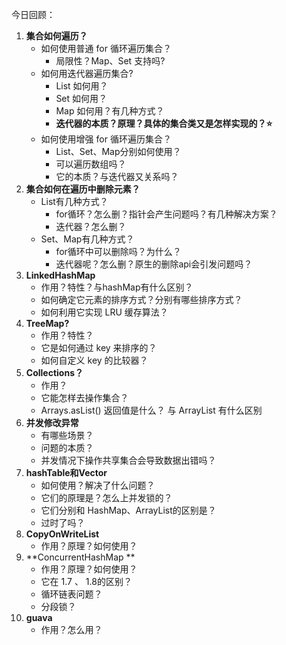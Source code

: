 今日回顾：
1. **集合如何遍历？**
   + 如何使用普通 for 循环遍历集合？
     + 局限性？Map、Set 支持吗?
   + 如何用迭代器遍历集合?
     + List 如何用？
     + Set 如何用？
     + Map 如何用？有几种方式？
     + **迭代器的本质？原理？具体的集合类又是怎样实现的？⭐**
   + 如何使用增强 for 循环遍历集合？
     + List、Set、Map分别如何使用？
     + 可以遍历数组吗？
     + 它的本质？与迭代器又关系吗？
2. **集合如何在遍历中删除元素？**
   + List有几种方式？
     + for循环？怎么删？指针会产生问题吗？有几种解决方案？
     + 迭代器？怎么删？
   + Set、Map有几种方式？
     + for循环中可以删除吗？为什么？
     + 迭代器呢？怎么删？原生的删除api会引发问题吗？
3. **LinkedHashMap**
   + 作用？特性？与hashMap有什么区别？
   + 如何确定它元素的排序方式？分别有哪些排序方式？
   + 如何利用它实现 LRU 缓存算法？
4. **TreeMap?**
   + 作用？特性？
   + 它是如何通过 key 来排序的？
   + 如何自定义 key 的比较器？
5. **Collections？**
   + 作用？
   + 它能怎样去操作集合？
   + Arrays.asList() 返回值是什么？ 与 ArrayList 有什么区别
6. **并发修改异常**
   + 有哪些场景？
   + 问题的本质？
   + 并发情况下操作共享集合会导致数据出错吗？
7. **hashTable和Vector**
   + 如何使用？解决了什么问题？
   + 它们的原理是？怎么上并发锁的？
   + 它们分别和 HashMap、ArrayList的区别是？
   + 过时了吗？
8. **CopyOnWriteList**
   + 作用？原理？如何使用？
9. **ConcurrentHashMap **
   + 作用？原理？如何使用？
   + 它在 1.7 、 1.8的区别？
   + 循环链表问题？
   + 分段锁？
10. **guava**
    + 作用？怎么用？


